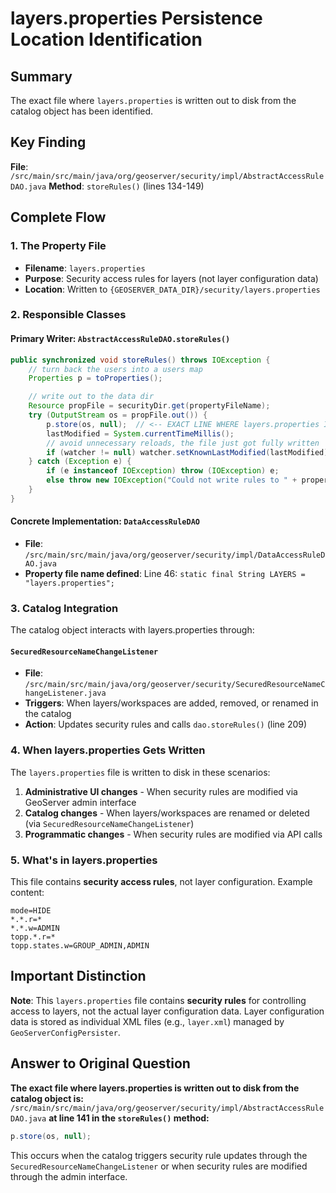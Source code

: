 # layers.properties Persistence Location Identification

## Summary
The exact file where `layers.properties` is written out to disk from the catalog object has been identified.

## Key Finding
**File**: `/src/main/src/main/java/org/geoserver/security/impl/AbstractAccessRuleDAO.java`
**Method**: `storeRules()` (lines 134-149)

## Complete Flow

### 1. The Property File
- **Filename**: `layers.properties`
- **Purpose**: Security access rules for layers (not layer configuration data)
- **Location**: Written to `{GEOSERVER_DATA_DIR}/security/layers.properties`

### 2. Responsible Classes

#### Primary Writer: `AbstractAccessRuleDAO.storeRules()`
```java
public synchronized void storeRules() throws IOException {
    // turn back the users into a users map
    Properties p = toProperties();

    // write out to the data dir
    Resource propFile = securityDir.get(propertyFileName);
    try (OutputStream os = propFile.out()) {
        p.store(os, null);  // <-- EXACT LINE WHERE layers.properties IS WRITTEN TO DISK
        lastModified = System.currentTimeMillis();
        // avoid unnecessary reloads, the file just got fully written
        if (watcher != null) watcher.setKnownLastModified(lastModified);
    } catch (Exception e) {
        if (e instanceof IOException) throw (IOException) e;
        else throw new IOException("Could not write rules to " + propertyFileName, e);
    }
}
```

#### Concrete Implementation: `DataAccessRuleDAO`
- **File**: `/src/main/src/main/java/org/geoserver/security/impl/DataAccessRuleDAO.java`
- **Property file name defined**: Line 46: `static final String LAYERS = "layers.properties";`

### 3. Catalog Integration
The catalog object interacts with layers.properties through:

#### `SecuredResourceNameChangeListener`
- **File**: `/src/main/src/main/java/org/geoserver/security/SecuredResourceNameChangeListener.java`
- **Triggers**: When layers/workspaces are added, removed, or renamed in the catalog
- **Action**: Updates security rules and calls `dao.storeRules()` (line 209)

### 4. When layers.properties Gets Written

The `layers.properties` file is written to disk in these scenarios:

1. **Administrative UI changes** - When security rules are modified via GeoServer admin interface
2. **Catalog changes** - When layers/workspaces are renamed or deleted (via `SecuredResourceNameChangeListener`)
3. **Programmatic changes** - When security rules are modified via API calls

### 5. What's in layers.properties

This file contains **security access rules**, not layer configuration. Example content:
```properties
mode=HIDE
*.*.r=*
*.*.w=ADMIN
topp.*.r=*
topp.states.w=GROUP_ADMIN,ADMIN
```

## Important Distinction

**Note**: This `layers.properties` file contains **security rules** for controlling access to layers, not the actual layer configuration data. Layer configuration data is stored as individual XML files (e.g., `layer.xml`) managed by `GeoServerConfigPersister`.

## Answer to Original Question

**The exact file where layers.properties is written out to disk from the catalog object is:**
`/src/main/src/main/java/org/geoserver/security/impl/AbstractAccessRuleDAO.java`
**at line 141 in the `storeRules()` method:**
```java
p.store(os, null);
```

This occurs when the catalog triggers security rule updates through the `SecuredResourceNameChangeListener` or when security rules are modified through the admin interface.